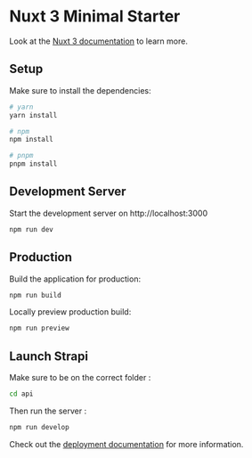 # Nuxt 3 Minimal Starter

Look at the [Nuxt 3 documentation](https://nuxt.com/docs/getting-started/introduction) to learn more.

## Setup

Make sure to install the dependencies:

```bash
# yarn
yarn install

# npm
npm install

# pnpm
pnpm install
```

## Development Server

Start the development server on http://localhost:3000

```bash
npm run dev
```

## Production

Build the application for production:

```bash
npm run build
```

Locally preview production build:

```bash
npm run preview
```
## Launch Strapi

Make sure to be on the correct folder : 
```bash
cd api
```

Then run the server : 
```bash
npm run develop
```
Check out the [deployment documentation](https://nuxt.com/docs/getting-started/deployment) for more information.
